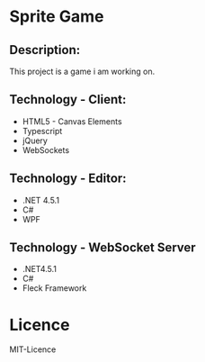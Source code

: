 # Sprite Game

## Description:

This project is a game i am working on.


## Technology - Client:

* HTML5 - Canvas Elements
* Typescript
* jQuery
* WebSockets

## Technology - Editor:

* .NET 4.5.1
* C#
* WPF

## Technology - WebSocket Server

* .NET4.5.1
* C#
* Fleck Framework


# Licence

MIT-Licence